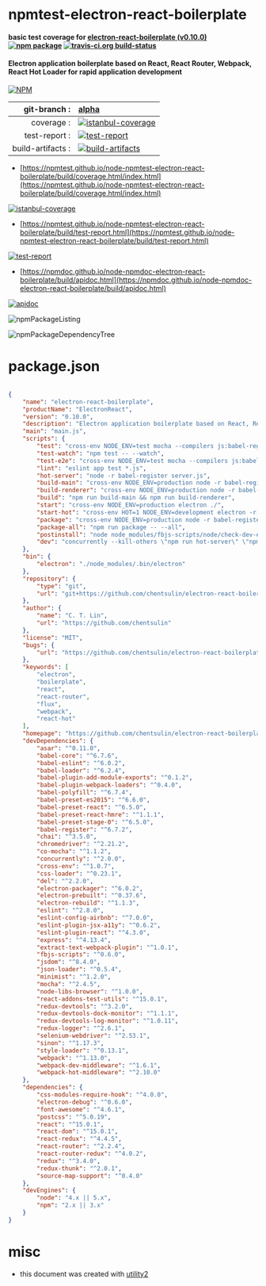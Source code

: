 # npmtest-electron-react-boilerplate

#### basic test coverage for  [electron-react-boilerplate (v0.10.0)](https://github.com/chentsulin/electron-react-boilerplate#readme)  [![npm package](https://img.shields.io/npm/v/npmtest-electron-react-boilerplate.svg?style=flat-square)](https://www.npmjs.org/package/npmtest-electron-react-boilerplate) [![travis-ci.org build-status](https://api.travis-ci.org/npmtest/node-npmtest-electron-react-boilerplate.svg)](https://travis-ci.org/npmtest/node-npmtest-electron-react-boilerplate)

#### Electron application boilerplate based on React, React Router, Webpack, React Hot Loader for rapid application development

[![NPM](https://nodei.co/npm/electron-react-boilerplate.png?downloads=true&downloadRank=true&stars=true)](https://www.npmjs.com/package/electron-react-boilerplate)

| git-branch : | [alpha](https://github.com/npmtest/node-npmtest-electron-react-boilerplate/tree/alpha)|
|--:|:--|
| coverage : | [![istanbul-coverage](https://npmtest.github.io/node-npmtest-electron-react-boilerplate/build/coverage.badge.svg)](https://npmtest.github.io/node-npmtest-electron-react-boilerplate/build/coverage.html/index.html)|
| test-report : | [![test-report](https://npmtest.github.io/node-npmtest-electron-react-boilerplate/build/test-report.badge.svg)](https://npmtest.github.io/node-npmtest-electron-react-boilerplate/build/test-report.html)|
| build-artifacts : | [![build-artifacts](https://npmtest.github.io/node-npmtest-electron-react-boilerplate/glyphicons_144_folder_open.png)](https://github.com/npmtest/node-npmtest-electron-react-boilerplate/tree/gh-pages/build)|

- [https://npmtest.github.io/node-npmtest-electron-react-boilerplate/build/coverage.html/index.html](https://npmtest.github.io/node-npmtest-electron-react-boilerplate/build/coverage.html/index.html)

[![istanbul-coverage](https://npmtest.github.io/node-npmtest-electron-react-boilerplate/build/screenCapture.buildCi.browser.%252Ftmp%252Fbuild%252Fcoverage.lib.html.png)](https://npmtest.github.io/node-npmtest-electron-react-boilerplate/build/coverage.html/index.html)

- [https://npmtest.github.io/node-npmtest-electron-react-boilerplate/build/test-report.html](https://npmtest.github.io/node-npmtest-electron-react-boilerplate/build/test-report.html)

[![test-report](https://npmtest.github.io/node-npmtest-electron-react-boilerplate/build/screenCapture.buildCi.browser.%252Ftmp%252Fbuild%252Ftest-report.html.png)](https://npmtest.github.io/node-npmtest-electron-react-boilerplate/build/test-report.html)

- [https://npmdoc.github.io/node-npmdoc-electron-react-boilerplate/build/apidoc.html](https://npmdoc.github.io/node-npmdoc-electron-react-boilerplate/build/apidoc.html)

[![apidoc](https://npmdoc.github.io/node-npmdoc-electron-react-boilerplate/build/screenCapture.buildCi.browser.%252Ftmp%252Fbuild%252Fapidoc.html.png)](https://npmdoc.github.io/node-npmdoc-electron-react-boilerplate/build/apidoc.html)

![npmPackageListing](https://npmtest.github.io/node-npmtest-electron-react-boilerplate/build/screenCapture.npmPackageListing.svg)

![npmPackageDependencyTree](https://npmtest.github.io/node-npmtest-electron-react-boilerplate/build/screenCapture.npmPackageDependencyTree.svg)



# package.json

```json

{
    "name": "electron-react-boilerplate",
    "productName": "ElectronReact",
    "version": "0.10.0",
    "description": "Electron application boilerplate based on React, React Router, Webpack, React Hot Loader for rapid application development",
    "main": "main.js",
    "scripts": {
        "test": "cross-env NODE_ENV=test mocha --compilers js:babel-register --recursive --require ./test/setup.js test/**/*.spec.js",
        "test-watch": "npm test -- --watch",
        "test-e2e": "cross-env NODE_ENV=test mocha --compilers js:babel-register --require ./test/setup.js --require co-mocha ./test/e2e.js",
        "lint": "eslint app test *.js",
        "hot-server": "node -r babel-register server.js",
        "build-main": "cross-env NODE_ENV=production node -r babel-register ./node_modules/.bin/webpack --config webpack.config.electron.js --progress --profile --colors",
        "build-renderer": "cross-env NODE_ENV=production node -r babel-register ./node_modules/.bin/webpack --config webpack.config.production.js --progress --profile --colors",
        "build": "npm run build-main && npm run build-renderer",
        "start": "cross-env NODE_ENV=production electron ./",
        "start-hot": "cross-env HOT=1 NODE_ENV=development electron -r babel-register ./main.development",
        "package": "cross-env NODE_ENV=production node -r babel-register package.js",
        "package-all": "npm run package -- --all",
        "postinstall": "node node_modules/fbjs-scripts/node/check-dev-engines.js package.json",
        "dev": "concurrently --kill-others \"npm run hot-server\" \"npm run start-hot\""
    },
    "bin": {
        "electron": "./node_modules/.bin/electron"
    },
    "repository": {
        "type": "git",
        "url": "git+https://github.com/chentsulin/electron-react-boilerplate.git"
    },
    "author": {
        "name": "C. T. Lin",
        "url": "https://github.com/chentsulin"
    },
    "license": "MIT",
    "bugs": {
        "url": "https://github.com/chentsulin/electron-react-boilerplate/issues"
    },
    "keywords": [
        "electron",
        "boilerplate",
        "react",
        "react-router",
        "flux",
        "webpack",
        "react-hot"
    ],
    "homepage": "https://github.com/chentsulin/electron-react-boilerplate#readme",
    "devDependencies": {
        "asar": "^0.11.0",
        "babel-core": "^6.7.6",
        "babel-eslint": "^6.0.2",
        "babel-loader": "^6.2.4",
        "babel-plugin-add-module-exports": "^0.1.2",
        "babel-plugin-webpack-loaders": "^0.4.0",
        "babel-polyfill": "^6.7.4",
        "babel-preset-es2015": "^6.6.0",
        "babel-preset-react": "^6.5.0",
        "babel-preset-react-hmre": "^1.1.1",
        "babel-preset-stage-0": "^6.5.0",
        "babel-register": "^6.7.2",
        "chai": "^3.5.0",
        "chromedriver": "^2.21.2",
        "co-mocha": "^1.1.2",
        "concurrently": "^2.0.0",
        "cross-env": "^1.0.7",
        "css-loader": "^0.23.1",
        "del": "^2.2.0",
        "electron-packager": "^6.0.2",
        "electron-prebuilt": "^0.37.6",
        "electron-rebuild": "^1.1.3",
        "eslint": "^2.8.0",
        "eslint-config-airbnb": "^7.0.0",
        "eslint-plugin-jsx-a11y": "^0.6.2",
        "eslint-plugin-react": "^4.3.0",
        "express": "^4.13.4",
        "extract-text-webpack-plugin": "^1.0.1",
        "fbjs-scripts": "^0.6.0",
        "jsdom": "^8.4.0",
        "json-loader": "^0.5.4",
        "minimist": "^1.2.0",
        "mocha": "^2.4.5",
        "node-libs-browser": "^1.0.0",
        "react-addons-test-utils": "^15.0.1",
        "redux-devtools": "^3.2.0",
        "redux-devtools-dock-monitor": "^1.1.1",
        "redux-devtools-log-monitor": "^1.0.11",
        "redux-logger": "^2.6.1",
        "selenium-webdriver": "^2.53.1",
        "sinon": "^1.17.3",
        "style-loader": "^0.13.1",
        "webpack": "^1.13.0",
        "webpack-dev-middleware": "^1.6.1",
        "webpack-hot-middleware": "^2.10.0"
    },
    "dependencies": {
        "css-modules-require-hook": "^4.0.0",
        "electron-debug": "^0.6.0",
        "font-awesome": "^4.6.1",
        "postcss": "^5.0.19",
        "react": "^15.0.1",
        "react-dom": "^15.0.1",
        "react-redux": "^4.4.5",
        "react-router": "^2.2.4",
        "react-router-redux": "^4.0.2",
        "redux": "^3.4.0",
        "redux-thunk": "^2.0.1",
        "source-map-support": "^0.4.0"
    },
    "devEngines": {
        "node": "4.x || 5.x",
        "npm": "2.x || 3.x"
    }
}
```



# misc
- this document was created with [utility2](https://github.com/kaizhu256/node-utility2)
